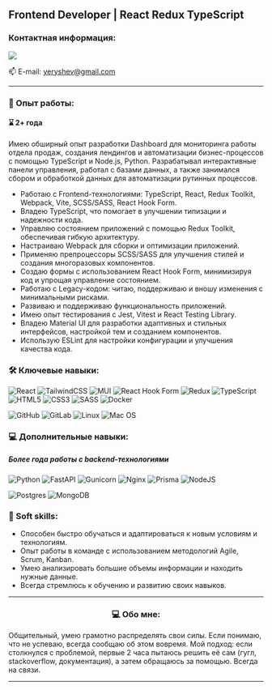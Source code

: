 ## Frontend Developer | React Redux TypeScript

### Контактная информация:

<a href="https://t.me/eryshev" target="_blank">
	<img src="https://img.shields.io/badge/Telegram-2CA5E0?style=for-the-badge&logo=telegram&logoColor=white"/>
</a>
<p style="text-align: start">
   📫 E-mail: <a href='mailto:yeryshev@gmail.com'>yeryshev@gmail.com</a>
</p>

***

### 💼 Опыт работы:

#### ⌛ 2+ года

Имею обширный опыт разработки Dashboard для мониторинга работы отдела продаж, создания лендингов и автоматизации бизнес-процессов с помощью TypeScript и Node.js, Python. Разрабатывал интерактивные панели управления, работал с базами данных, а также занимался сбором и обработкой данных для автоматизации рутинных процессов.

- Работаю с Frontend-технологиями: TypeScript, React, Redux Toolkit, Webpack, Vite, SCSS/SASS, React Hook Form.
- Владею TypeScript, что помогает в улучшении типизации и надежности кода.
- Управляю состоянием приложений с помощью Redux Toolkit, обеспечивая гибкую архитектуру.
- Настраиваю Webpack для сборки и оптимизации приложений.
- Применяю препроцессоры SCSS/SASS для улучшения стилей и создания многоразовых компонентов.
- Создаю формы с использованием React Hook Form, минимизируя код и упрощая управление состоянием.
- Работаю с Legacy-кодом: читаю, поддерживаю и вношу изменения с минимальными рисками.
- Развиваю и поддерживаю функциональность приложений.
- Имею опыт тестирования с Jest, Vitest и React Testing Library.
- Владею Material UI для разработки адаптивных и стильных интерфейсов, настройкой тем и созданием компонентов.
- Использую ESLint для настройки конфигурации и улучшения качества кода.

### 🛠 Ключевые навыки:

![React](https://img.shields.io/badge/react-%2320232a.svg?style=for-the-badge&logo=react&logoColor=%2361DAFB)
![TailwindCSS](https://img.shields.io/badge/tailwindcss-%2338B2AC.svg?style=for-the-badge&logo=tailwind-css&logoColor=white)
![MUI](https://img.shields.io/badge/MUI-%230081CB.svg?style=for-the-badge&logo=mui&logoColor=white)
![React Hook Form](https://img.shields.io/badge/React%20Hook%20Form-%23EC5990.svg?style=for-the-badge&logo=reacthookform&logoColor=white)
![Redux](https://img.shields.io/badge/redux-%23593d88.svg?style=for-the-badge&logo=redux&logoColor=white)
![TypeScript](https://img.shields.io/badge/typescript-%23007ACC.svg?style=for-the-badge&logo=typescript&logoColor=white)
![HTML5](https://img.shields.io/badge/html5-%23E34F26.svg?style=for-the-badge&logo=html5&logoColor=white)
![CSS3](https://img.shields.io/badge/css3-%231572B6.svg?style=for-the-badge&logo=css3&logoColor=white)
![SASS](https://img.shields.io/badge/SASS-hotpink.svg?style=for-the-badge&logo=SASS&logoColor=white)
![Docker](https://img.shields.io/badge/docker-%230db7ed.svg?style=for-the-badge&logo=docker&logoColor=white)

![GitHub](https://img.shields.io/badge/github-%23121011.svg?style=for-the-badge&logo=github&logoColor=white)
![GitLab](https://img.shields.io/badge/gitlab-%23181717.svg?style=for-the-badge&logo=gitlab&logoColor=white)
![Linux](https://img.shields.io/badge/Linux-FCC624?style=for-the-badge&logo=linux&logoColor=black)
![Mac OS](https://img.shields.io/badge/mac%20os-000000?style=for-the-badge&logo=macos&logoColor=F0F0F0)

### 💻 Дополнительные навыки:

##### Более года работы с backend-технологиями

![Python](https://img.shields.io/badge/python-3670A0?style=for-the-badge&logo=python&logoColor=ffdd54)
![FastAPI](https://img.shields.io/badge/FastAPI-005571?style=for-the-badge&logo=fastapi)
![Gunicorn](https://img.shields.io/badge/gunicorn-%298729.svg?style=for-the-badge&logo=gunicorn&logoColor=white)
![Nginx](https://img.shields.io/badge/nginx-%23009639.svg?style=for-the-badge&logo=nginx&logoColor=white)
![Prisma](https://img.shields.io/badge/Prisma-3982CE?style=for-the-badge&logo=Prisma&logoColor=white)
![NodeJS](https://img.shields.io/badge/node.js-6DA55F?style=for-the-badge&logo=node.js&logoColor=white)

![Postgres](https://img.shields.io/badge/postgres-%23316192.svg?style=for-the-badge&logo=postgresql&logoColor=white)
![MongoDB](https://img.shields.io/badge/MongoDB-%234ea94b.svg?style=for-the-badge&logo=mongodb&logoColor=white)

### 🤝 Soft skills:

- Способен быстро обучаться и адаптироваться к новым условиям и технологиям.
- Опыт работы в команде с использованием методологий Agile, Scrum, Kanban.
- Умею анализировать большие объемы информации и находить нужные данные.
- Всегда стремлюсь к обучению и развитию своих навыков.

***

### <p align="center"> 💻 Обо мне:</p>

<p>
Общительный, умею грамотно распределять свои силы. Если понимаю, что не успеваю, всегда сообщаю об этом вовремя. Мой подход: если столкнулся с проблемой, первые 2 часа пытаюсь решить её сам (гугл, stackoverflow, документация), а затем обращаюсь за помощью. Всегда на связи.
</p>

***
